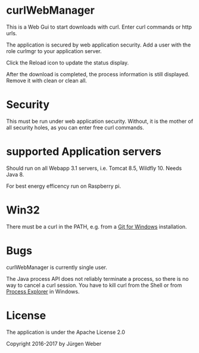 # curlWebManager

This is a Web Gui to start downloads with curl. Enter curl commands or http urls.

The application is secured by web application security. Add a user with the role curlmgr to your application server.

Click the Reload icon to update the status display.

After the download is completed, the process information is still displayed. Remove it with clean or clean all.

# Security

This must be run under web application security. Without, it is the mother of all security holes, as you can enter free curl commands.

# supported Application servers

Should run on all Webapp 3.1 servers, i.e. Tomcat 8.5, Wildfly 10. Needs Java 8.

For best energy efficency run on Raspberry pi.

# Win32

There must be a curl in the PATH, e.g. from a [Git for Windows](https://git-for-windows.github.io/) installation.

# Bugs

curlWebManager is currently single user.

The Java process API does not reliably terminate a process, so there is no way to cancel a curl session. You have to kill curl from the Shell or from [Process Explorer](https://docs.microsoft.com/en-us/sysinternals/downloads/process-explorer) in Windows.

# License

The application is under the Apache License 2.0

Copyright 2016-2017 by Jürgen Weber


